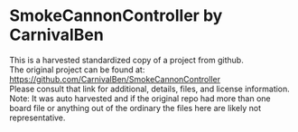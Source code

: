 
# SmokeCannonController by CarnivalBen  
This is a harvested standardized copy of a project from github.  
The original project can be found at:  
https://github.com/CarnivalBen/SmokeCannonController  
Please consult that link for additional, details, files, and license information.  
Note: It was auto harvested and if the original repo had more than one board file or anything out of the ordinary the files here are likely not representative.  
    